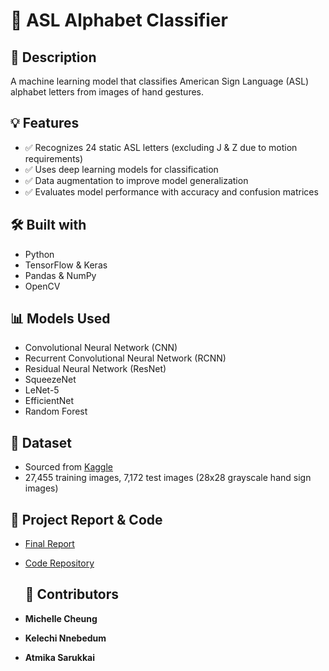 # 🤟 ASL Alphabet Classifier

## 📝 Description  
A machine learning model that classifies American Sign Language (ASL) alphabet letters from images of hand gestures.

## 💡 Features  
- ✅ Recognizes 24 static ASL letters (excluding J & Z due to motion requirements)  
- ✅ Uses deep learning models for classification  
- ✅ Data augmentation to improve model generalization  
- ✅ Evaluates model performance with accuracy and confusion matrices  

## 🛠️ Built with  
- Python  
- TensorFlow & Keras  
- Pandas & NumPy  
- OpenCV  

## 📊 Models Used  
- Convolutional Neural Network (CNN)  
- Recurrent Convolutional Neural Network (RCNN)  
- Residual Neural Network (ResNet)  
- SqueezeNet  
- LeNet-5  
- EfficientNet  
- Random Forest  

## 📂 Dataset  
- Sourced from [Kaggle](https://www.kaggle.com/datasets/datamunge/sign-language-mnist/data)  
- 27,455 training images, 7,172 test images (28x28 grayscale hand sign images)  

## 🔗 Project Report & Code  
- [Final Report](https://github.com/mcheung-cal/ASLRecognition/blob/master/Final%20Report%20207.pdf)  
- [Code Repository](https://github.com/mcheung-cal/ASLRecognition/blob/master/ASL_Models.ipynb)

  ## 👥 Contributors  
- **Michelle Cheung** 
- **Kelechi Nnebedum** 
- **Atmika Sarukkai** 

